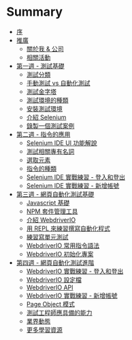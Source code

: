 # Summary

* [序](README.md)
* [推廣]()
  * [關於我 & 公司](promotion/about-me.md)
  * [相關活動](promotion/activity.md)
* [第一週 - 測試基礎]()
  * [測試分類](foundation/categories.md)
  * [手動測試 vs 自動化測試](foundation/manual-vs-automation-testing.md)
  * [測試金字塔](foundation/test-pyramid.md)
  * [測試環境的種類](foundation/test-env.md)
  * [安裝測試環境](install/README.md)
  * [介紹 Selenium](selenium/README.md)
  * [錄製一個測試案例](selenium/record.md)
* [第二週 - 指令的應用]()
  * [Selenium IDE UI 功能解說](selenium/selenium-ide.md)
  * [測試相關專有名詞](foundation/terms.md)
  * [選取元素](element/selector.md)
  * [指令的種類](element/commend-type.md)
  * [Selenium IDE 實戰練習 - 登入和登出](practices/selenium-ide/ex01.md)
  * [Selenium IDE 實戰練習 - 新增帳號](practices/selenium-ide/ex02.md)
* [第三週 - 網頁自動化測試基礎]()
  * [Javascript 基礎](foundation/js.md)
  * [NPM 套件管理工具](mise/npm.md)
  * [介紹 WebdriverIO](webdriverio/README.md)
  * [用 REPL 來練習撰寫自動化程式](webdriver-io/repl.md)
  * [練習寫單元測試](practices/webdriver-io/mocha.md)
  * [WebdriverIO 常用指令語法](webdriver-io/commend.md)
  * [WebdriverIO 初始化專案](practices/webdriver-io/init.md)
* [第四週 - 網頁自動化測試進階]()
  * [WebdriverIO 實戰練習 - 登入和登出](practices/webdriver-io/ex02.md)
  * [WebdriverIO 設定檔]()
  * [WebdriverIO API]()
  * [WebdriverIO 實戰練習 - 新增帳號](practices/webdriver-io/ex03.md)
  * [Page Object 模式]()
  * [測試工程師應具備的能力]()
  * [業界動態]()
  * [更多學習資源]()

<!--
* [前端框架](foundation/frontend-framework.md)
* [前端測試框架](foundation/end-to-end-testing-framework.md)
-->
  
<!--* [Webdriver API](webdriver/README.md)-->

